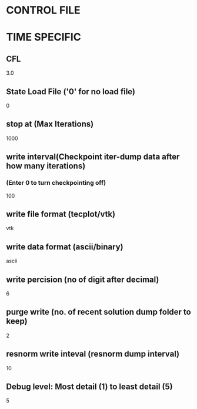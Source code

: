 
CONTROL FILE
============

# TIME SPECIFIC

## CFL
3.0

## State Load File ('0' for no load file)
0

## stop at (Max Iterations)
1000

## write interval(Checkpoint iter-dump data after how many iterations)
### (Enter 0 to turn checkpointing off)
100

## write file format (tecplot/vtk)
vtk

## write data format (ascii/binary)
ascii

## write percision (no of digit after decimal)
6

## purge write (no. of recent solution dump folder to keep)
2

## resnorm write inteval (resnorm dump interval)
10

## Debug level: Most detail (1) to least detail (5)
5

